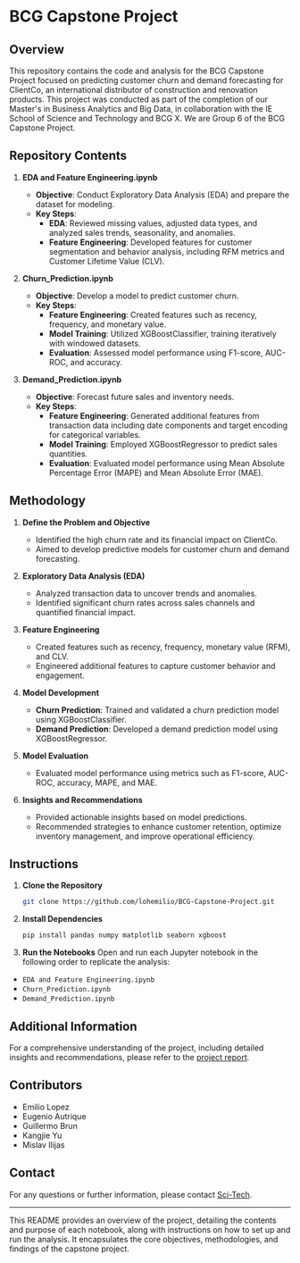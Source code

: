 # BCG Capstone Project

## Overview
This repository contains the code and analysis for the BCG Capstone Project focused on predicting customer churn and demand forecasting for ClientCo, an international distributor of construction and renovation products. This project was conducted as part of the completion of our Master's in Business Analytics and Big Data, in collaboration with the IE School of Science and Technology and BCG X. We are Group 6 of the BCG Capstone Project.

## Repository Contents

1. **EDA and Feature Engineering.ipynb**
   - **Objective**: Conduct Exploratory Data Analysis (EDA) and prepare the dataset for modeling.
   - **Key Steps**:
     - **EDA**: Reviewed missing values, adjusted data types, and analyzed sales trends, seasonality, and anomalies.
     - **Feature Engineering**: Developed features for customer segmentation and behavior analysis, including RFM metrics and Customer Lifetime Value (CLV).

2. **Churn_Prediction.ipynb**
   - **Objective**: Develop a model to predict customer churn.
   - **Key Steps**:
     - **Feature Engineering**: Created features such as recency, frequency, and monetary value.
     - **Model Training**: Utilized XGBoostClassifier, training iteratively with windowed datasets.
     - **Evaluation**: Assessed model performance using F1-score, AUC-ROC, and accuracy.

3. **Demand_Prediction.ipynb**
   - **Objective**: Forecast future sales and inventory needs.
   - **Key Steps**:
     - **Feature Engineering**: Generated additional features from transaction data including date components and target encoding for categorical variables.
     - **Model Training**: Employed XGBoostRegressor to predict sales quantities.
     - **Evaluation**: Evaluated model performance using Mean Absolute Percentage Error (MAPE) and Mean Absolute Error (MAE).

## Methodology

1. **Define the Problem and Objective**
   - Identified the high churn rate and its financial impact on ClientCo.
   - Aimed to develop predictive models for customer churn and demand forecasting.

2. **Exploratory Data Analysis (EDA)**
   - Analyzed transaction data to uncover trends and anomalies.
   - Identified significant churn rates across sales channels and quantified financial impact.

3. **Feature Engineering**
   - Created features such as recency, frequency, monetary value (RFM), and CLV.
   - Engineered additional features to capture customer behavior and engagement.

4. **Model Development**
   - **Churn Prediction**: Trained and validated a churn prediction model using XGBoostClassifier.
   - **Demand Prediction**: Developed a demand prediction model using XGBoostRegressor.

5. **Model Evaluation**
   - Evaluated model performance using metrics such as F1-score, AUC-ROC, accuracy, MAPE, and MAE.

6. **Insights and Recommendations**
   - Provided actionable insights based on model predictions.
   - Recommended strategies to enhance customer retention, optimize inventory management, and improve operational efficiency.

## Instructions

1. **Clone the Repository**
   ```sh
   git clone https://github.com/lohemilio/BCG-Capstone-Project.git

1. **Install Dependencies**
   ```sh
   pip install pandas numpy matplotlib seaborn xgboost


3. **Run the Notebooks**
Open and run each Jupyter notebook in the following order to replicate the analysis:
- `EDA and Feature Engineering.ipynb`
- `Churn_Prediction.ipynb`
- `Demand_Prediction.ipynb`

## Additional Information
For a comprehensive understanding of the project, including detailed insights and recommendations, please refer to the [project report](https://docs.google.com/document/d/1VzAf4yzGz-s7PsmJ7Whjv9uam2sMxhBEzyyfXV3O1lE/edit?usp=sharing).

## Contributors
- Emilio Lopez
- Eugenio Autrique
- Guillermo Brun
- Kangjie Yu
- Mislav Ilijas

## Contact
For any questions or further information, please contact [Sci-Tech](mailto:sci-tech@ie.edu).

---

This README provides an overview of the project, detailing the contents and purpose of each notebook, along with instructions on how to set up and run the analysis. It encapsulates the core objectives, methodologies, and findings of the capstone project.
